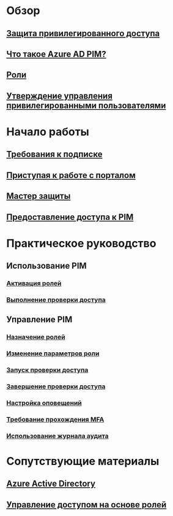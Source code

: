 # Обзор
## [Защита привилегированного доступа](active-directory-securing-privileged-access.md)
## [Что такое Azure AD PIM?](../active-directory-privileged-identity-management-configure.md?toc=%2fazure%2factive-directory%2fprivileged-identity-management%2ftoc.json)
## [Роли](../active-directory-privileged-identity-management-roles.md?toc=%2fazure%2factive-directory%2fprivileged-identity-management%2ftoc.json)
## [Утверждение управления привилегированными пользователями](azure-ad-pim-approval-workflow.md)

# Начало работы
## [Требования к подписке](subscription-requirements.md)
## [Приступая к работе с порталом](../active-directory-privileged-identity-management-getting-started.md?toc=%2fazure%2factive-directory%2fprivileged-identity-management%2ftoc.json)
## [Мастер защиты](../active-directory-privileged-identity-management-security-wizard.md?toc=%2fazure%2factive-directory%2fprivileged-identity-management%2ftoc.json)
## [Предоставление доступа к PIM](../active-directory-privileged-identity-management-how-to-give-access-to-pim.md?toc=%2fazure%2factive-directory%2fprivileged-identity-management%2ftoc.json)

# Практическое руководство
## Использование PIM
### [Активация ролей](../active-directory-privileged-identity-management-how-to-activate-role.md?toc=%2fazure%2factive-directory%2fprivileged-identity-management%2ftoc.json)
### [Выполнение проверки доступа](../active-directory-privileged-identity-management-how-to-perform-security-review.md?toc=%2fazure%2factive-directory%2fprivileged-identity-management%2ftoc.json)
## Управление PIM
### [Назначение ролей](../active-directory-privileged-identity-management-how-to-add-role-to-user.md?toc=%2fazure%2factive-directory%2fprivileged-identity-management%2ftoc.json)
### [Изменение параметров роли](../active-directory-privileged-identity-management-how-to-change-default-settings.md?toc=%2fazure%2factive-directory%2fprivileged-identity-management%2ftoc.json)
### [Запуск проверки доступа](../active-directory-privileged-identity-management-how-to-start-security-review.md?toc=%2fazure%2factive-directory%2fprivileged-identity-management%2ftoc.json)
### [Завершение проверки доступа](../active-directory-privileged-identity-management-how-to-complete-review.md?toc=%2fazure%2factive-directory%2fprivileged-identity-management%2ftoc.json)
### [Настройка оповещений](../active-directory-privileged-identity-management-how-to-configure-security-alerts.md?toc=%2fazure%2factive-directory%2fprivileged-identity-management%2ftoc.json)
### [Требование прохождения MFA](../active-directory-privileged-identity-management-how-to-require-mfa.md?toc=%2fazure%2factive-directory%2fprivileged-identity-management%2ftoc.json)
### [Использование журнала аудита](../active-directory-privileged-identity-management-how-to-use-audit-log.md?toc=%2fazure%2factive-directory%2fprivileged-identity-management%2ftoc.json)

# Сопутствующие материалы
## [Azure Active Directory](/azure/active-directory/)
## [Управление доступом на основе ролей](../role-based-access-control-what-is.md)
